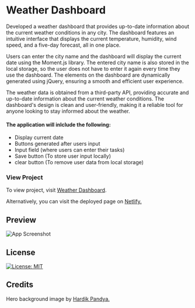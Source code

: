 # Weather Dashboard

Developed a weather dashboard that provides up-to-date information about the current weather conditions in any city. The dashboard features an intuitive interface that displays the current temperature, humidity, wind speed, and a five-day forecast, all in one place.

Users can enter the city name and the dashboard will display the current date using the Moment.js library. The entered city name is also stored in the local storage, so the user does not have to enter it again every time they use the dashboard. The elements on the dashboard are dynamically generated using jQuery, ensuring a smooth and efficient user experience. 

The weather data is obtained from a third-party API, providing accurate and up-to-date information about the current weather conditions. The dashboard's design is clean and user-friendly, making it a reliable tool for anyone looking to stay informed about the weather.

#### The application will inlclude the following:

- Display current date
- Buttons generated after users input
- Input field (where users can enter their tasks)
- Save button (To store user input locally)
- clear button (To remove user data from local storage)


### View Project

To view project, visit [Weather Dashboard](https://murtaza34.github.io/Weather-Dashboard/). 

Alternatively, you can visit the deployed page on [Netlify.](https://murtazas-weather-dashboard.netlify.app/)

## Preview

![App Screenshot](https://via.placeholder.com/468x300?text=App+Screenshot+Here)

## License

[![License: MIT](https://img.shields.io/badge/License-MIT-yellow.svg)](https://opensource.org/licenses/MIT)

## Credits

Hero background image by [Hardik Pandya.](https://unsplash.com/photos/g2BWlyejtqg)

